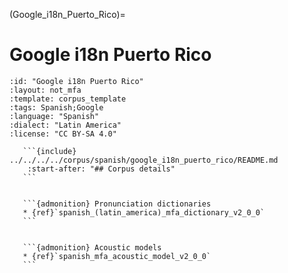 
(Google_i18n_Puerto_Rico)=
# Google i18n Puerto Rico

``````{corpus} Google i18n Puerto Rico
:id: "Google i18n Puerto Rico"
:layout: not_mfa
:template: corpus_template
:tags: Spanish;Google
:language: "Spanish"
:dialect: "Latin America"
:license: "CC BY-SA 4.0"

   ```{include} ../../../../corpus/spanish/google_i18n_puerto_rico/README.md
    :start-after: "## Corpus details"
   ```


   ```{admonition} Pronunciation dictionaries
   * {ref}`spanish_(latin_america)_mfa_dictionary_v2_0_0`
   ```


   ```{admonition} Acoustic models
   * {ref}`spanish_mfa_acoustic_model_v2_0_0`
   ```
``````
